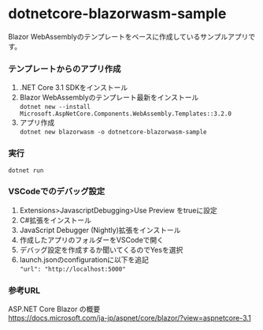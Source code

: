 # dotnetcore-blazorwasm-sample
Blazor WebAssemblyのテンプレートをベースに作成しているサンプルアプリです。

### テンプレートからのアプリ作成
1. .NET Core 3.1 SDKをインストール
2. Blazor WebAssemblyのテンプレート最新をインストール  
`dotnet new --install Microsoft.AspNetCore.Components.WebAssembly.Templates::3.2.0`
3. アプリ作成  
`dotnet new blazorwasm -o dotnetcore-blazorwasm-sample`

### 実行
`dotnet run`

### VSCodeでのデバッグ設定
1. Extensions>JavascriptDebugging>Use Preview をtrueに設定  
2. C#拡張をインストール  
3. JavaScript Debugger (Nightly)拡張をインストール  
4. 作成したアプリのフォルダーをVSCodeで開く  
5. デバッグ設定を作成するか聞いてくるのでYesを選択  
6. launch.jsonのconfigurationに以下を追記  
`"url": "http://localhost:5000"`

### 参考URL
ASP.NET Core Blazor の概要  
https://docs.microsoft.com/ja-jp/aspnet/core/blazor/?view=aspnetcore-3.1

